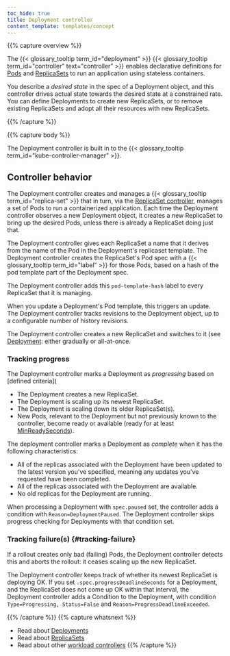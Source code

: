 ```yaml
---
toc_hide: true
title: Deployment controller
content_template: templates/concept
---
```


{{% capture overview %}}

The {{< glossary_tooltip term_id="deployment" >}}
{{< glossary_tooltip term_id="controller" text="controller" >}}
enables declarative definitions for [Pods](/docs/concepts/workloads/pods/pod/) and
[ReplicaSets](/docs/concepts/workloads/controllers/replicaset/) to run an application
using stateless containers.

You describe a _desired state_ in the spec of a Deployment object, and this
controller drives actual state towards the desired state at a
constrained rate. You can define Deployments to create new ReplicaSets, or to
remove existing ReplicaSets and adopt all their resources with new ReplicaSets.

{{% /capture %}}

{{% capture body %}}

The Deployment controller is built in to the {{< glossary_tooltip term_id="kube-controller-manager" >}}.

## Controller behavior

The Deployment controller creates and manages a
{{< glossary_tooltip term_id="replica-set" >}} that in turn,
via the [ReplicaSet controller](/docs/reference/controllers/replicaset/),
manages a set of Pods to run a containerized application.
Each time the Deployment controller observes a new Deployment object,
it creates a new ReplicaSet to bring up the desired Pods, unless there is
already a ReplicaSet doing just that.

The Deployment controller gives each ReplicaSet a name that it derives from
the name of the Pod in the Deployment's replicaset template. The Deployment
controller creates the ReplicaSet's Pod spec with a
{{< glossary_tooltip term_id="label" >}}
for those Pods, based on a hash of the pod template part of the Deployment spec.

The Deployment controller adds this `pod-template-hash` label to every
ReplicaSet that it is managing.

When you update a Deployment's Pod template, this triggers an update.
The Deployment controller tracks revisions to the Deployment object,
up to a configurable number of history revisions.

The Deployment controller creates a new ReplicaSet and switches to it
(see [Deployment](/docs/concepts/workloads/deployment/): either gradually
or all-at-once.

### Tracking progress

The Deployment controller marks a Deployment as _progressing_ based
on [defined criteria](

* The Deployment creates a new ReplicaSet.
* The Deployment is scaling up its newest ReplicaSet.
* The Deployment is scaling down its older ReplicaSet(s).
* New Pods, relevant to the Deployment but not previously known to the controller, become ready or available (ready for at least [MinReadySeconds](#min-ready-seconds)).

The deployment controller marks a Deployment as _complete_ when it has the following characteristics:

* All of the replicas associated with the Deployment have been updated to the latest version you've specified, meaning any
updates you've requested have been completed.
* All of the replicas associated with the Deployment are available.
* No old replicas for the Deployment are running.

When processing a Deployment with `spec.paused` set, the controller adds a condition
with `Reason=DeploymentPaused`. The Deployment controller skips progress
checking for Deployments with that condition set.

### Tracking failure(s) {#tracking-failure}

If a rollout creates only bad (failing) Pods, the Deployment controller detects
this and aborts the rollout: it ceases scaling up the new ReplicaSet.

The Deployment controller keeps track of whether its newest ReplicaSet is
deploying OK. If you set `.spec.progressDeadlineSeconds` for a Deployment,
and the ReplicaSet does not come up OK within that interval, the Deployment
controller adds a Condition to the Deployment, with
condition `Type=Progressing, Status=False` and
`Reason=ProgressDeadlineExceeded`.

{{% /capture %}}
{{% capture whatsnext %}}
* Read about [Deployments](/docs/concepts/workloads/controllers/deployment/)
* Read about [ReplicaSets](/docs/concepts/workloads/controllers/replicaset/)
* Read about other [workload controllers](/docs/reference/controllers/workload-controllers/)
{{% /capture %}}
